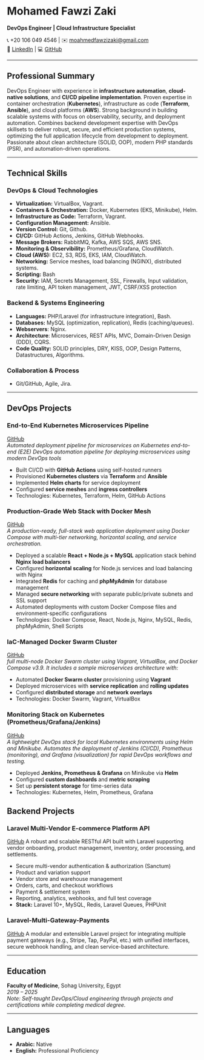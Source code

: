 # **Mohamed Fawzi Zaki**  
**DevOps Engineer | Cloud Infrastructure Specialist**

📞 +20 106 049 4546 | ✉️ [moahmedfawzizaki@gmail.com](mailto:moahmedfawzizaki@gmail.com)  
🔗 [LinkedIn](https://linkedin.com/mohamedfawzizaki) | 💻 [GitHub](https://github.com/mohamedfawzizaki)

---

## **Professional Summary** 

DevOps Engineer with experience in **infrastructure automation**, **cloud-native solutions**, and **CI/CD pipeline implementation**. Proven expertise in container orchestration (**Kubernetes**), infrastructure as code (**Terraform**, **Ansible**), and cloud platforms (**AWS**). Strong background in building scalable systems with focus on observability, security, and deployment automation. Combines backend development expertise with DevOps skillsets to deliver robust, secure, and efficient production systems, optimizing the full application lifecycle from development to deployment. Passionate about clean architecture (SOLID, OOP), modern PHP standards (PSR), and automation-driven operations.

---

## **Technical Skills**  

### **DevOps & Cloud Technologies**  

- **Virtualization:** VirtualBox, Vagrant.
- **Containers & Orchestration:** Docker, Kubernetes (EKS, Minikube), Helm.
- **Infrastructure as Code:** Terraform, Vagrant. 
- **Configuration Management:** Ansible.
- **Version Control:** Git, Github.
- **CI/CD:** GitHub Actions, Jenkins, GitHub Webhooks.
- **Message Brokers:** RabbitMQ, Kafka, AWS SQS, AWS SNS.  
- **Monitoring & Observibility:** Prometheus/Grafana, CloudWatch.  
- **Cloud (AWS):** EC2, S3, RDS, EKS, IAM, CloudWatch.  
- **Networking:** Service meshes, load balancing (NGINX), distributed systems.  
- **Scripting:** Bash
- **Security:** IAM, Secrets Management, SSL, Firewalls, Input validation, rate limiting, API token management, JWT, CSRF/XSS protection


### **Backend & Systems Engineering**  

- **Languages:** PHP/Laravel (for infrastructure integration), Bash. 
- **Databases:** MySQL (optimization, replication), Redis (caching/queues).  
- **Webservers**: Nginx.
- **Architecture**: Microservices, REST APIs, MVC, Domain-Driven Design (DDD), CQRS. 
- **Code Quality:** SOLID principles, DRY, KISS, OOP, Design Patterns, Datastructures, Algorithms.

### **Collaboration & Process**  
- Git/GitHub, Agile, Jira.  

---




## **DevOps Projects** 

### **End-to-End Kubernetes Microservices Pipeline**  

[GitHub](https://github.com/mohamedfawzizaki/e2e-devops-k8s-microservices-pipleline)  
*Automated deployment pipeline for microservices on Kubernetes end-to-end (E2E) DevOps automation pipeline for deploying microservices using modern DevOps tools* 

- Built CI/CD with **GitHub Actions** using self-hosted runners  
- Provisioned **Kubernetes clusters** via **Terraform** and **Ansible**  
- Implemented **Helm charts** for service deployment  
- Configured **service meshes** and **ingress controllers**  
- Technologies: Kubernetes, Terraform, Helm, GitHub Actions  

### **Production-Grade Web Stack with Docker Mesh** 

[GitHub](https://github.com/mohamedfawzizaki/scalable-webstack-docker-mesh)  
*A production-ready, full-stack web application deployment using Docker Compose with multi-tier networking, horizontal scaling, and service orchestration.*

* Deployed a scalable **React + Node.js + MySQL** application stack behind **Nginx load balancers**
* Configured **horizontal scaling** for Node.js services and load balancing with Nginx
* Integrated **Redis** for caching and **phpMyAdmin** for database management
* Managed **secure networking** with separate public/private subnets and SSL support
* Automated deployments with custom Docker Compose files and environment-specific configurations
* Technologies: Docker Compose, React, Node.js, Nginx, MySQL, Redis, phpMyAdmin, Shell Scripts 

### **IaC-Managed Docker Swarm Cluster**  

[GitHub](https://github.com/mohamedfawzizaki/iac-vagrant-swarm-cluster)  
*full multi-node Docker Swarm cluster using Vagrant, VirtualBox, and Docker Compose v3.9. It includes a sample microservices architecture with:*  

- Automated **Docker Swarm cluster** provisioning using **Vagrant**  
- Deployed microservices with **service replication** and **rolling updates**  
- Configured **distributed storage** and **network overlays**  
- Technologies: Docker Swarm, Vagrant, VirtualBox  

### **Monitoring Stack on Kubernetes (Prometheus/Grafana/Jenkins)**  

[GitHub](https://github.com/mohamedfawzizaki/devops-tools-deployment)  
*A lightweight DevOps stack for local Kubernetes environments using Helm and Minikube. Automates the deployment of Jenkins (CI/CD), Prometheus (monitoring), and Grafana (visualization) for rapid DevOps workflows and testing.*


- Deployed **Jenkins, Prometheus & Grafana** on Minikube via **Helm**  
- Configured **custom dashboards** and **metric scraping**  
- Set up **persistent storage** for time-series data  
- Technologies: Kubernetes, Helm, Prometheus, Grafana  


## **Backend Projects**  

### **Laravel Multi-Vendor E-commerce Platform API**

[GitHub](https://github.com/mohamedfawzizaki/laravel-multivendor-ecommerce-platform-api)
A robust and scalable RESTful API built with Laravel supporting vendor onboarding, product management, inventory, order processing, and settlements.

* Secure multi-vendor authentication & authorization (Sanctum)
* Product and variation support
* Vendor store and warehouse management
* Orders, carts, and checkout workflows
* Payment & settlement system
* Reporting, analytics, webhooks, and full test coverage
* **Stack:** Laravel 10+, MySQL, Redis, Laravel Queues, PHPUnit

### **Laravel-Multi-Gateway-Payments**

[GitHub](https://github.com/mohamedfawzizaki/laravel-multi-gateway-payments)
A modular and extensible Laravel project for integrating multiple payment gateways (e.g., Stripe, Tap, PayPal, etc.) with unified interfaces, secure webhook handling, and clean service-based architecture.

---

## **Education**  

**Faculty of Medicine**, Sohag University, Egypt  
*2019 – 2025*  
*Note: Self-taught DevOps/Cloud engineering through projects and certifications while completing medical degree.*  

---

## **Languages** 

- **Arabic:** Native  
- **English:** Professional Proficiency  